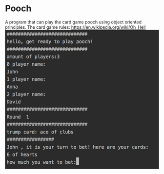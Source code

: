# Pooch
A program that can play the card game pooch using object oriented principles. The card game rules: https://en.wikipedia.org/wiki/Oh_Hell
![](Pooch_UI.png)
